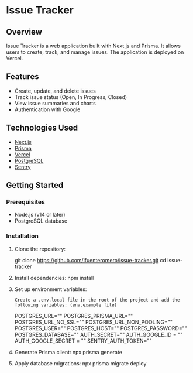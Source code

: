 # Issue Tracker

## Overview

Issue Tracker is a web application built with Next.js and Prisma. It allows users to create, track, and manage issues. The application is deployed on Vercel.

## Features

-   Create, update, and delete issues
-   Track issue status (Open, In Progress, Closed)
-   View issue summaries and charts
-   Authentication with Google

## Technologies Used

-   [Next.js](https://nextjs.org/)
-   [Prisma](https://www.prisma.io/)
-   [Vercel](https://vercel.com/)
-   [PostgreSQL](https://www.postgresql.org/)
-   [Sentry](https://sentry.io/)

## Getting Started

### Prerequisites

-   Node.js (v14 or later)
-   PostgreSQL database

### Installation

1.  Clone the repository:

    git clone https://github.com/ifuenteromero/issue-tracker.git
    cd issue-tracker

2.  Install dependencies:
    npm install

3.  Set up environment variables:

        Create a .env.local file in the root of the project and add the following variables: (env.example file)

    POSTGRES_URL=""
    POSTGRES_PRISMA_URL=""
    POSTGRES_URL_NO_SSL=""
    POSTGRES_URL_NON_POOLING=""
    POSTGRES_USER=""
    POSTGRES_HOST=""
    POSTGRES_PASSWORD=""
    POSTGRES_DATABASE=""
    AUTH_SECRET=""
    AUTH_GOOGLE_ID = ""
    AUTH_GOOGLE_SECRET = ""
    SENTRY_AUTH_TOKEN=""

4.  Generate Prisma client:
    npx prisma generate

5.  Apply database migrations:
    npx prisma migrate deploy
